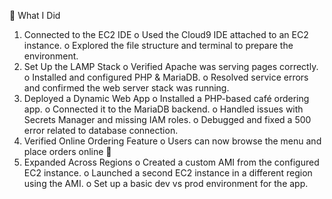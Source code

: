 🔄 What I Did
1.	Connected to the EC2 IDE
o	Used the Cloud9 IDE attached to an EC2 instance.
o	Explored the file structure and terminal to prepare the environment.
2.	Set Up the LAMP Stack
o	Verified Apache was serving pages correctly.
o	Installed and configured PHP & MariaDB.
o	Resolved service errors and confirmed the web server stack was running.
3.	Deployed a Dynamic Web App
o	Installed a PHP-based café ordering app.
o	Connected it to the MariaDB backend.
o	Handled issues with Secrets Manager and missing IAM roles.
o	Debugged and fixed a 500 error related to database connection.
4.	Verified Online Ordering Feature
o	Users can now browse the menu and place orders online 🎉
5.	Expanded Across Regions
o	Created a custom AMI from the configured EC2 instance.
o	Launched a second EC2 instance in a different region using the AMI.
o	Set up a basic dev vs prod environment for the app.
